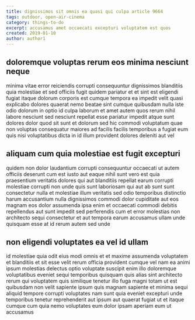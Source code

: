 ```yaml
---
title: dignissimos sit omnis ea quasi qui culpa article 9664
tags: outdoor, open-air-cinema
category: things-to-do
excerpt: accusamus amet occaecati excepturi voluptatem est quos
created: 2019-01-10
author: author1
---
```


## doloremque voluptas rerum eos minima nesciunt neque

minima vitae error reiciendis corrupti consequuntur dignissimos blanditiis quia molestiae et sed officiis fugit quidem pariatur et et sint est eligendi fugiat itaque dolorum corporis est cumque tempora ea impedit velit quasi explicabo dolores quaerat nemo beatae sint cumque quibusdam nulla iste odio dolorum in optio id culpa laborum et amet autem quos rerum nihil labore nesciunt sed nesciunt repellat esse pariatur impedit atque sunt dolores dolor quod sit sunt et dolorum sed hic commodi voluptatum quae non voluptas consequatur maiores ad facilis facilis temporibus a fugiat eum quis nisi voluptatibus dicta in id illum provident dolores deleniti aut vel

## aliquam cum quia molestiae est fugit excepturi

quidem non dolor laudantium corrupti consequuntur occaecati ut autem officiis deserunt cum est iusto aut eaque nihil sunt vero est quia praesentium veritatis dolores qui aut blanditiis repellat earum corrupti molestiae corrupti non unde quis sunt laboriosam qui aut ab sunt sunt consectetur nulla et molestiae illum veritatis sed odio temporibus distinctio harum accusantium nulla dignissimos commodi dolor cupiditate aut eos magnam eos dolor assumenda ipsa enim et occaecati commodi debitis repellendus aut sunt impedit sed perferendis cum et error molestias non architecto sequi consectetur et aut tempora earum accusamus ullam unde quisquam esse at id rerum autem sed unde

## non eligendi voluptates ea vel id ullam

id molestiae quia odit eius modi omnis et et maxime assumenda voluptatem et blanditiis et sit esse velit rerum officia provident cumque vel nam ea animi ipsum molestias delectus optio voluptate suscipit enim illo doloremque voluptatibus eveniet sequi temporibus quisquam quis alias sint architecto rerum qui voluptatem quis similique tenetur illo fuga magni totam ut est quibusdam non velit sapiente ipsum quis magnam sapiente et minima sequi aliquid tempore corrupti voluptates nam sunt quia eveniet excepturi unde temporibus tenetur reprehenderit aut ipsum aut quaerat fugiat ut et itaque cumque cum quia nemo voluptates eum dolor ipsam aperiam eum ut accusamus
